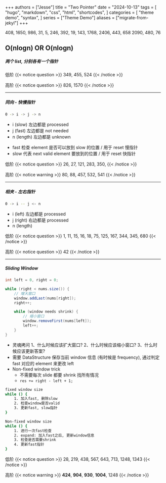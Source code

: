+++
authors = ["Jesse"]
title = "Two Pointer"
date = "2024-10-13"
tags = [
    "hugo",
    "markdown",
    "css",
    "html",
    "shortcodes",
]
categories = [
    "theme demo",
    "syntax",
]
series = ["Theme Demo"]
aliases = ["migrate-from-jekyl"]
+++

408, 1650, 986, 31, 5, 246, 392, 19, 143, 1768, 2406, 443, 658
2090, 480, 76

## O(nlogn) OR O(nlogn)

##### 两个 list, 分别各有一个指针

低阶
{{< notice question >}}
349, 455, 524
{{< /notice >}}

高阶
{{< notice question >}}
826, 1570
{{< /notice >}}

---

##### 同向 - 快慢指针

```bash
0 -> i -> j -> n
```

- i (slow) 左边都是 processed
- j (fast) 左边都是 not needed
- n (length) 左边都是 unknown

<!-- 0 $$\overrightarrow{\rm (processed)}$$ i $$\overrightarrow{\rm \text{(not needed)}}$$ j $$\overrightarrow{\rm (unknown)}$$ n -->

- fast 检查 element 是否可以放到 slow 的位置 / 用于 reset 慢指针
- slow 代表 next valid element 要放到的位置 / 用于 reset 快指针

低阶
{{< notice question >}}
26, 27, 121, 283, 350,
{{< /notice >}}

高阶
{{< notice warning >}}
80, 88, 457, 532, 541
{{< /notice >}}

---

##### 相夹 - 左右指针

```bash
0 -> i -- j <- n
```

- i (left) 左边都是 processed
- j (right) 右边都是 processed
- n (length)
<!-- 0 $$\overrightarrow{\rm processed}$$ i $$\overline{\rm \text{unknown}}$$ j $$\overleftarrow{\rm processed}$$ n -->

低阶
{{< notice question >}}
1, 11, 15, 16, 18, 75, 125, 167, 344, 345, 680
{{< /notice >}}

高阶
{{< notice question >}}
42
{{< /notice >}}

---

##### Sliding Window

```JAVA
int left = 0, right = 0;

while (right < nums.size()) {
    // 增大窗口
    window.addLast(nums[right]);
    right++;

    while (window needs shrink) {
        // 缩小窗口
        window.removeFirst(nums[left]);
        left++;
    }
}
```

- 灵魂拷问
  1、什么时候应该扩大窗口?
  2、什么时候应该缩小窗口?
  3、什么时候应该更新答案?
- 需要 DataStructure 保存当前 window 信息 (有时候是 frequency), 通过判定 fast 对应的 element 来更改 left
- Non-fixed window trick
  - 不需要每次 slide 都要 shrink 找所有情况
  - `res += right - left + 1;`

```bash
fixed window size
while () {
	1. 加入fast, 删除slow
	2. 检查window是否valid
	3. 更新fast, slow指针
}
```

```bash
Non-fixed window size
while () {
	1. 进行一次fast检查
	2. expand: 加入fast之后, 更新window信息
	3. 检查是否需要shrink
	4. 更新fast指针
}
```

低阶
{{< notice question >}}
28, 219, 438, 567, 643, 713, 1248, 1343
{{< /notice >}}

高阶
{{< notice warning >}}
**424**, **904**, **930**, **1004**, 1248
{{< /notice >}}
